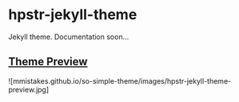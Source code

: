 hpstr-jekyll-theme
==================

Jekyll theme. Documentation soon...

## [Theme Preview](http://mmistakes.github.io/hpstr-jekyll-theme)

![mmistakes.github.io/so-simple-theme/images/hpstr-jekyll-theme-preview.jpg]
